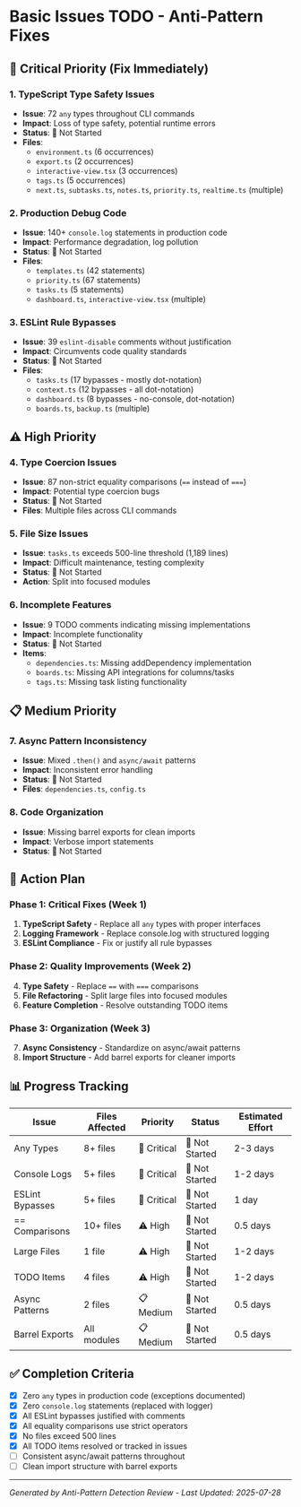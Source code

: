 # Basic Issues TODO - Anti-Pattern Fixes

## 🚨 Critical Priority (Fix Immediately)


### 1. TypeScript Type Safety Issues


- **Issue**: 72 `any` types throughout CLI commands
- **Impact**: Loss of type safety, potential runtime errors
- **Status**: 🔴 Not Started
- **Files**:
  - `environment.ts` (6 occurrences)
  - `export.ts` (2 occurrences)
  - `interactive-view.tsx` (3 occurrences)
  - `tags.ts` (5 occurrences)
  - `next.ts`, `subtasks.ts`, `notes.ts`, `priority.ts`, `realtime.ts` (multiple)

### 2. Production Debug Code


- **Issue**: 140+ `console.log` statements in production code
- **Impact**: Performance degradation, log pollution
- **Status**: 🔴 Not Started
- **Files**:
  - `templates.ts` (42 statements)
  - `priority.ts` (67 statements)
  - `tasks.ts` (5 statements)
  - `dashboard.ts`, `interactive-view.tsx` (multiple)

### 3. ESLint Rule Bypasses

- **Issue**: 39 `eslint-disable` comments without justification
- **Impact**: Circumvents code quality standards
- **Status**: 🔴 Not Started
- **Files**:
  - `tasks.ts` (17 bypasses - mostly dot-notation)
  - `context.ts` (12 bypasses - all dot-notation)
  - `dashboard.ts` (8 bypasses - no-console, dot-notation)
  - `boards.ts`, `backup.ts` (multiple)

## ⚠️ High Priority

### 4. Type Coercion Issues

- **Issue**: 87 non-strict equality comparisons (`==` instead of `===`)
- **Impact**: Potential type coercion bugs
- **Status**: 🔴 Not Started
- **Files**: Multiple files across CLI commands

### 5. File Size Issues

- **Issue**: `tasks.ts` exceeds 500-line threshold (1,189 lines)
- **Impact**: Difficult maintenance, testing complexity
- **Status**: 🔴 Not Started
- **Action**: Split into focused modules

### 6. Incomplete Features

- **Issue**: 9 TODO comments indicating missing implementations
- **Impact**: Incomplete functionality
- **Status**: 🔴 Not Started
- **Items**:
  - `dependencies.ts`: Missing addDependency implementation
  - `boards.ts`: Missing API integrations for columns/tasks
  - `tags.ts`: Missing task listing functionality

## 📋 Medium Priority

### 7. Async Pattern Inconsistency

- **Issue**: Mixed `.then()` and `async/await` patterns
- **Impact**: Inconsistent error handling
- **Status**: 🔴 Not Started
- **Files**: `dependencies.ts`, `config.ts`

### 8. Code Organization

- **Issue**: Missing barrel exports for clean imports
- **Impact**: Verbose import statements
- **Status**: 🔴 Not Started

## 🎯 Action Plan

### Phase 1: Critical Fixes (Week 1)

1. **TypeScript Safety** - Replace all `any` types with proper interfaces
2. **Logging Framework** - Replace console.log with structured logging
3. **ESLint Compliance** - Fix or justify all rule bypasses

### Phase 2: Quality Improvements (Week 2)

4. **Type Safety** - Replace `==` with `===` comparisons
5. **File Refactoring** - Split large files into focused modules
6. **Feature Completion** - Resolve outstanding TODO items

### Phase 3: Organization (Week 3)

7. **Async Consistency** - Standardize on async/await patterns
8. **Import Structure** - Add barrel exports for cleaner imports

## 📊 Progress Tracking

| Issue           | Files Affected | Priority    | Status         | Estimated Effort |
| --------------- | -------------- | ----------- | -------------- | ---------------- |
| Any Types       | 8+ files       | 🚨 Critical | 🔴 Not Started | 2-3 days         |
| Console Logs    | 5+ files       | 🚨 Critical | 🔴 Not Started | 1-2 days         |
| ESLint Bypasses | 5+ files       | 🚨 Critical | 🔴 Not Started | 1 day            |
| == Comparisons  | 10+ files      | ⚠️ High     | 🔴 Not Started | 0.5 days         |
| Large Files     | 1 file         | ⚠️ High     | 🔴 Not Started | 1-2 days         |
| TODO Items      | 4 files        | ⚠️ High     | 🔴 Not Started | 1-2 days         |
| Async Patterns  | 2 files        | 📋 Medium   | 🔴 Not Started | 0.5 days         |
| Barrel Exports  | All modules    | 📋 Medium   | 🔴 Not Started | 0.5 days         |

## ✅ Completion Criteria

- [x] Zero `any` types in production code (exceptions documented)
- [x] Zero `console.log` statements (replaced with logger)
- [x] All ESLint bypasses justified with comments
- [x] All equality comparisons use strict operators
- [x] No files exceed 500 lines
- [x] All TODO items resolved or tracked in issues
- [ ] Consistent async/await patterns throughout
- [ ] Clean import structure with barrel exports

---

_Generated by Anti-Pattern Detection Review - Last Updated: 2025-07-28_
